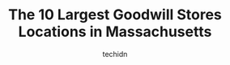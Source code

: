 ---
layout: ampstory
image: https://i0.wp.com/paketmu.com/wp-content/uploads/2023/06/the-goodwill-store-0-in-massachusetts-1686367226.jpeg?resize=640,853
author: techidn
featured: false
description: Explore the diverse Goodwill Store scene in Massachusetts, home to an incredible selection of 10 establishments catering to every taste. Whether youre in search of iconic favorites or undis
title: The 10 Largest Goodwill Stores Locations in Massachusetts
cover:
   title: The 10 Largest Goodwill Stores Locations in Massachusetts
   subtitle: RICKPATE
   background: https://paketmu.com/wp-content/uploads/2023/06/the-goodwill-store-0-in-massachusetts-1686367226.jpeg

pages: 
 - layout: thirds
   top: <h1>#1 Morgan Memorial Goodwill Industries</h1>
   bottom: "<p>A lot of clothing, much appears to be new.  Clothing is arranged by type, then color.  You have to look at all the tags to find your size.  There are two changing rooms, </p>"
   background: https://paketmu.com/wp-content/uploads/2023/06/the-goodwill-store-1-in-massachusetts-1686367227.jpeg
   backgroundblur: true
 - layout: thirds
   top: <h1>#2 The Goodwill Store</h1>
   bottom: "<p>A very good thrift store with clothing accessories and kitchen ware focused..There is quite some turnover at this place. Everything seems to be arranged quite well. There</p>"
   background: https://paketmu.com/wp-content/uploads/2023/06/the-goodwill-store-2-in-massachusetts-1686367227.jpeg
   cta:
      link: https://paketmu.com/the-10-largest-goodwill-stores-locations-in-massachusetts/
      text: The 10 Largest Goodwill Stores Locations in Massachusetts
 - layout: thirds
   top: <h1>#3 Goodwill Store - Salem</h1>
   bottom: "<p>Great variety and I actually found a perfect desk! However the staff seemed to have a problem with keeping prices on things. I was sent to the backroom to talk to the bos</p>"
   background: https://paketmu.com/wp-content/uploads/2023/06/the-goodwill-store-3-in-massachusetts-1686367228.jpeg
   cta:
      link: https://paketmu.com/the-10-largest-goodwill-stores-locations-in-massachusetts/
      text: The 10 Largest Goodwill Stores Locations in Massachusetts
 - layout: thirds
   top: <h1>#4 The Goodwill Store</h1>
   bottom: "<p>965 Commonwealth Ave, Boston, MA 02215, United States</p>"
   background: https://images.unsplash.com/photo-1609083590460-7b8cc0ca65f8?ixlib=rb-4.0.3&ixid=MnwxMjA3fDB8MHxwaG90by1wYWdlfHx8fGVufDB8fHx8&auto=format&fit=crop&w=640&h=853&q=80
   cta:
      link: https://paketmu.com/the-10-largest-goodwill-stores-locations-in-massachusetts/
      text: The 10 Largest Goodwill Stores Locations in Massachusetts
 - layout: thirds
   top: <h1>#5 The Goodwill Store</h1>
   bottom: "<p>625 Southern Artery, Quincy, MA 02169, United States</p>"
   background: https://images.unsplash.com/photo-1567360425618-1594206637d2?ixlib=rb-4.0.3&ixid=MnwxMjA3fDB8MHxwaG90by1wYWdlfHx8fGVufDB8fHx8&auto=format&fit=crop&w=640&h=853&q=80
   cta:
      link: https://paketmu.com/the-10-largest-goodwill-stores-locations-in-massachusetts/
      text: The 10 Largest Goodwill Stores Locations in Massachusetts
 - layout: thirds
   top: <h1>#6 Goodwill South Attleboro, MA Store and Donation Center</h1>
   bottom: "<p>115 Washington St, South Attleboro, MA 02703, United States</p>"
   background: https://images.unsplash.com/photo-1604871000636-074fa5117945?ixlib=rb-4.0.3&ixid=MnwxMjA3fDB8MHxwaG90by1wYWdlfHx8fGVufDB8fHx8&auto=format&fit=crop&w=640&h=853&q=80
   cta:
      link: https://paketmu.com/the-10-largest-goodwill-stores-locations-in-massachusetts/
      text: The 10 Largest Goodwill Stores Locations in Massachusetts
 - layout: thirds
   top: <h1>#7 The Goodwill Store</h1>
   bottom: "<p>230 Elm St, Somerville, MA 02144, United States</p>"
   background: https://images.unsplash.com/photo-1531169509526-f8f1fdaa4a67?ixlib=rb-4.0.3&ixid=MnwxMjA3fDB8MHxwaG90by1wYWdlfHx8fGVufDB8fHx8&auto=format&fit=crop&w=640&h=853&q=80
   cta:
      link: https://paketmu.com/the-10-largest-goodwill-stores-locations-in-massachusetts/
      text: The 10 Largest Goodwill Stores Locations in Massachusetts
 - layout: thirds
   middle: Continue reading...
   background: https://images.unsplash.com/photo-1489648022186-8f49310909a0?ixlib=rb-4.0.3&ixid=MnwxMjA3fDB8MHxwaG90by1wYWdlfHx8fGVufDB8fHx8&auto=format&fit=crop&w=640&h=853&q=80
   cta:
      link: https://paketmu.com/the-10-largest-goodwill-stores-locations-in-massachusetts/
      text: The 10 Largest Goodwill Stores Locations in Massachusetts
      
---
